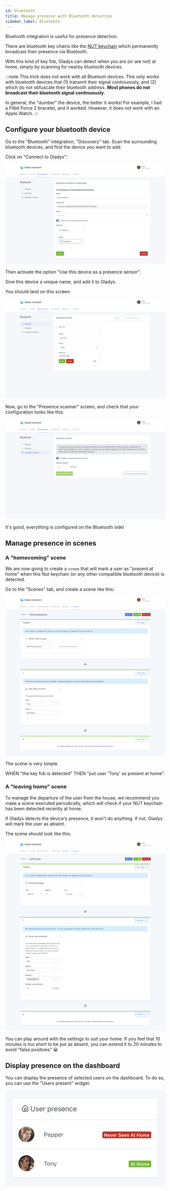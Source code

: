```yaml
---
id: bluetooth
title: Manage presence with Bluetooth detection
sidebar_label: Bluetooth
---
```


Bluetooth integration is useful for presence detection.

There are bluetooth key chains like the [NUT keychain](https://www.amazon.com/gp/product/B08K3124JR/ref=as_li_qf_asin_il_tl?ie=UTF8&tag=gladproj-20&creative=9325&linkCode=as2&creativeASIN=B08K3124JR&linkId=5688d18164e92becabd17c6d49fdd778) which permanently broadcast their presence via Bluetooth.

With this kind of key fob, Gladys can detect when you are (or are not) at home, simply by scanning for nearby bluetooth devices.

:::note
This trick does not work with all Bluetooh devices. This only works with bluetooth devices that (1) transmit their signal continuously, and (2) which do not obfuscate their bluetooth address. **Most  phones do not broadcast their bluetooth signal continuously**. 

In general, the "dumber" the device, the better it works! For example, I had a Fitbit Force 2 bracelet, and it worked. However, it does not work with an Apple Watch.
:::

## Configure your bluetooth device

Go to the "Bluetooth" integration, "Discovery" tab. Scan the surrounding bluetooth devices, and find the device you want to add.

Click on "Connect to Gladys":

![Configure bluetooth device](../../static/img/docs/en/configuration/bluetooth/configure-device.png)

Then activate the option "Use this device as a presence sensor".

Give this device a unique name, and add it to Gladys.

You should land on this screen:

![Configure bluetooth device](../../static/img/docs/en/configuration/bluetooth/device-list.png)

Now, go to the "Presence scanner" screen, and check that your configuration looks like this:

![Configure bluetooth device](../../static/img/docs/en/configuration/bluetooth/presence-scanner.png)

It's good, everything is configured on the Bluetooth side!

## Manage presence in scenes

### A "homecoming" scene

We are now going to create a `scene` that will mark a user as "present at home" when this Nut keychain (or any other compatible bluetooth device) is detected.

Go to the "Scenes" tab, and create a scene like this:

![Return home scene](../../static/img/docs/en/configuration/bluetooth/back-at-home-scene.png)

The scene is very simple.

WHEN "the key fob is detected" THEN "put user 'Tony' as present at home".

### A "leaving home" scene

To manage the departure of the user from the house, we recommend you make a scene executed periodically, which will check if your NUT keychain has been detected recently at home.

If Gladys detects the device's presence, it won't do anything. If not, Gladys will mark the user as absent.

The scene should look like this:

![Scene leaving home](../../static/img/docs/en/configuration/bluetooth/left-home-scene.png)

You can play around with the settings to suit your home. If you feel that 10 minutes is too short to be put as absent, you can extend it to 20 minutes to avoid "false positives" 😀

## Display presence on the dashboard

You can display the presence of selected users on the dashboard. To do so, you can use the "Users present" widget:

![Presence dashboard](../../static/img/docs/en/configuration/bluetooth/user-presence-dashboard.png)
